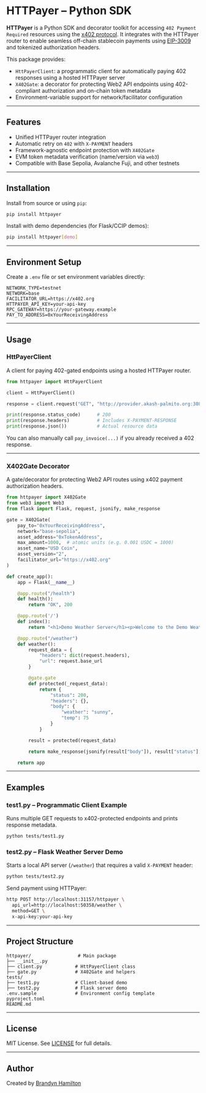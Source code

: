 # HTTPayer – Python SDK

**HTTPayer** is a Python SDK and decorator toolkit for accessing `402 Payment Required` resources using the [x402 protocol](https://github.com/x402/spec). It integrates with the HTTPayer router to enable seamless off-chain stablecoin payments using [EIP-3009](https://eips.ethereum.org/EIPS/eip-3009) and tokenized authorization headers.

This package provides:

- `HttPayerClient`: a programmatic client for automatically paying 402 responses using a hosted HTTPayer server
- `X402Gate`: a decorator for protecting Web2 API endpoints using 402-compliant authorization and on-chain token metadata
- Environment-variable support for network/facilitator configuration

---

## Features

- Unified HTTPayer router integration
- Automatic retry on `402` with `X-PAYMENT` headers
- Framework-agnostic endpoint protection with `X402Gate`
- EVM token metadata verification (name/version via `web3`)
- Compatible with Base Sepolia, Avalanche Fuji, and other testnets

---

## Installation

Install from source or using `pip`:

```bash
pip install httpayer
```

Install with demo dependencies (for Flask/CCIP demos):

```bash
pip install httpayer[demo]
```

---

## Environment Setup

Create a `.env` file or set environment variables directly:

```env
NETWORK_TYPE=testnet
NETWORK=base
FACILITATOR_URL=https://x402.org
HTTPAYER_API_KEY=your-api-key
RPC_GATEWAY=https://your-gateway.example
PAY_TO_ADDRESS=0xYourReceivingAddress
```

---

## Usage

### HttPayerClient

A client for paying 402-gated endpoints using a hosted HTTPayer router.

```python
from httpayer import HttPayerClient

client = HttPayerClient()

response = client.request("GET", "http://provider.akash-palmito.org:30862/base-weather")

print(response.status_code)      # 200
print(response.headers)          # Includes X-PAYMENT-RESPONSE
print(response.json())           # Actual resource data
```

You can also manually call `pay_invoice(...)` if you already received a 402 response.

---

### X402Gate Decorator

A gate/decorator for protecting Web2 API routes using x402 payment authorization headers.

```python
from httpayer import X402Gate
from web3 import Web3
from flask import Flask, request, jsonify, make_response

gate = X402Gate(
    pay_to="0xYourReceivingAddress",
    network="base-sepolia",
    asset_address="0xTokenAddress",
    max_amount=1000,  # atomic units (e.g. 0.001 USDC = 1000)
    asset_name="USD Coin",
    asset_version="2",
    facilitator_url="https://x402.org"
)

def create_app():
    app = Flask(__name__)

    @app.route("/health")
    def health():
        return "OK", 200

    @app.route('/')
    def index():
        return "<h1>Demo Weather Server</h1><p>Welcome to the Demo Weather Server!</p>"

    @app.route("/weather")
    def weather():
        request_data = {
            "headers": dict(request.headers),
            "url": request.base_url
        }

        @gate.gate
        def protected(_request_data):
            return {
                "status": 200,
                "headers": {},
                "body": {
                    "weather": "sunny",
                    "temp": 75
                }
            }

        result = protected(request_data)

        return make_response(jsonify(result["body"]), result["status"], result.get("headers", {}))

    return app
```

---

## Examples

### test1.py – Programmatic Client Example

Runs multiple GET requests to x402-protected endpoints and prints response metadata.

```bash
python tests/test1.py
```

### test2.py – Flask Weather Server Demo

Starts a local API server (`/weather`) that requires a valid `X-PAYMENT` header:

```bash
python tests/test2.py
```

Send payment using HTTPayer:

```bash
http POST http://localhost:31157/httpayer \
  api_url=http://localhost:50358/weather \
  method=GET \
  x-api-key:your-api-key
```

---

## Project Structure

```
httpayer/                 # Main package
├── __init__.py
├── client.py            # HttPayerClient class
├── gate.py              # X402Gate and helpers
tests/
├── test1.py             # Client-based demo
├── test2.py             # Flask server demo
.env.sample              # Environment config template
pyproject.toml
README.md
```

---

## License

MIT License. See [LICENSE](LICENSE) for full details.

---

## Author

Created by [Brandyn Hamilton](mailto:brandynham1120@gmail.com)

